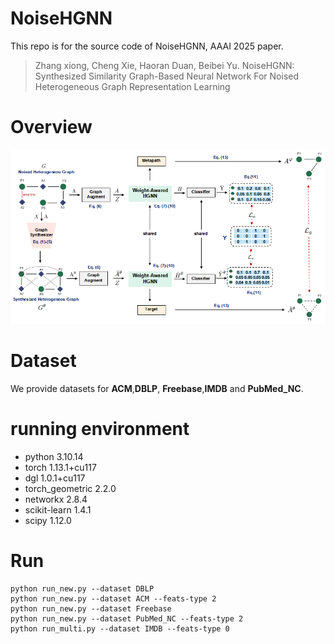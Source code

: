 # NoiseHGNN

This repo is for the source code of NoiseHGNN, AAAI 2025 paper.

>Zhang xiong, Cheng Xie, Haoran Duan, Beibei Yu.  NoiseHGNN: Synthesized Similarity Graph-Based Neural Network For Noised Heterogeneous Graph Representation Learning
# Overview
![Overview of LGMRec](framework.png)


# Dataset
We provide datasets for **ACM**,**DBLP**, **Freebase**,**IMDB** and **PubMed_NC**.

# running environment
* python 3.10.14
* torch 1.13.1+cu117
* dgl 1.0.1+cu117
* torch_geometric 2.2.0
* networkx 2.8.4
* scikit-learn 1.4.1
* scipy 1.12.0

# Run
```
python run_new.py --dataset DBLP
python run_new.py --dataset ACM --feats-type 2
python run_new.py --dataset Freebase
python run_new.py --dataset PubMed_NC --feats-type 2
python run_multi.py --dataset IMDB --feats-type 0
```




